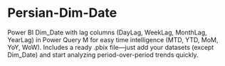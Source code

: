 # Persian-Dim-Date
Power BI Dim_Date with lag columns (DayLag, WeekLag, MonthLag, YearLag) in Power Query M for easy time intelligence (MTD, YTD, MoM, YoY, WoW). Includes a ready .pbix file—just add your datasets (except Dim_Date) and start analyzing period-over-period trends quickly.
